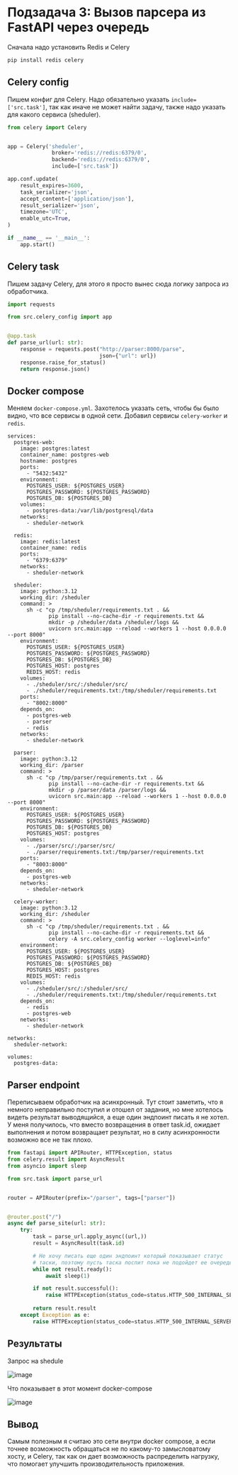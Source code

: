 # Подзадача 3: Вызов парсера из FastAPI через очередь

Сначала надо установить Redis и Сelery

```bash
pip install redis celery
```

## Сelery config

Пишем конфиг для Сelery. Надо обязательно указать `include=['src.task']`, так как
иначе не может найти задачу, также надо указать для какого сервиса (sheduler).

```python
from celery import Celery


app = Celery('sheduler',
              broker='redis://redis:6379/0',
              backend='redis://redis:6379/0',
              include=['src.task'])

app.conf.update(
    result_expires=3600,
    task_serializer='json',
    accept_content=['application/json'],
    result_serializer='json',
    timezone='UTC',
    enable_utc=True,
)

if __name__ == '__main__':
    app.start()
```

## Сelery task

Пишем задачу Celery, для этого я просто вынес сюда логику запроса из обработчика.

```python
import requests

from src.celery_config import app


@app.task
def parse_url(url: str):
    response = requests.post("http://parser:8000/parse",
                             json={"url": url})
    response.raise_for_status()
    return response.json()
```

## Docker compose

Меняем `docker-compose.yml`. Захотелось указать сеть, чтобы бы было видно, что
все сервисы в одной сети. Добавил сервисы `celery-worker` и `redis`.

```docker
services:
  postgres-web:
    image: postgres:latest
    container_name: postgres-web
    hostname: postgres
    ports:
      - "5432:5432"
    environment:
      POSTGRES_USER: ${POSTGRES_USER}
      POSTGRES_PASSWORD: ${POSTGRES_PASSWORD}
      POSTGRES_DB: ${POSTGRES_DB}
    volumes:
      - postgres-data:/var/lib/postgresql/data
    networks:
      - sheduler-network

  redis:
    image: redis:latest
    container_name: redis
    ports:
      - "6379:6379"
    networks:
      - sheduler-network

  sheduler:
    image: python:3.12
    working_dir: /sheduler
    command: >
      sh -c "cp /tmp/sheduler/requirements.txt . &&
             pip install --no-cache-dir -r requirements.txt &&
             mkdir -p /sheduler/data /sheduler/logs &&
             uvicorn src.main:app --reload --workers 1 --host 0.0.0.0 --port 8000"
    environment:
      POSTGRES_USER: ${POSTGRES_USER}
      POSTGRES_PASSWORD: ${POSTGRES_PASSWORD}
      POSTGRES_DB: ${POSTGRES_DB}
      POSTGRES_HOST: postgres
      REDIS_HOST: redis
    volumes:
      - ./sheduler/src/:/sheduler/src/
      - ./sheduler/requirements.txt:/tmp/sheduler/requirements.txt
    ports:
      - "8002:8000"
    depends_on:
      - postgres-web
      - parser
      - redis
    networks:
      - sheduler-network

  parser:
    image: python:3.12
    working_dir: /parser
    command: >
      sh -c "cp /tmp/parser/requirements.txt . &&
             pip install --no-cache-dir -r requirements.txt &&
             mkdir -p /parser/data /parser/logs &&
             uvicorn src.main:app --reload --workers 1 --host 0.0.0.0 --port 8000"
    environment:
      POSTGRES_USER: ${POSTGRES_USER}
      POSTGRES_PASSWORD: ${POSTGRES_PASSWORD}
      POSTGRES_DB: ${POSTGRES_DB}
      POSTGRES_HOST: postgres
    volumes:
      - ./parser/src/:/parser/src/
      - ./parser/requirements.txt:/tmp/parser/requirements.txt
    ports:
      - "8003:8000"
    depends_on:
      - postgres-web
    networks:
      - sheduler-network

  celery-worker:
    image: python:3.12
    working_dir: /sheduler
    command: >
      sh -c "cp /tmp/sheduler/requirements.txt . &&
             pip install --no-cache-dir -r requirements.txt &&
             celery -A src.celery_config worker --loglevel=info"
    environment:
      POSTGRES_USER: ${POSTGRES_USER}
      POSTGRES_PASSWORD: ${POSTGRES_PASSWORD}
      POSTGRES_DB: ${POSTGRES_DB}
      POSTGRES_HOST: postgres
      REDIS_HOST: redis
    volumes:
      - ./sheduler/src/:/sheduler/src/
      - ./sheduler/requirements.txt:/tmp/sheduler/requirements.txt
    depends_on:
      - redis
      - postgres-web
    networks:
      - sheduler-network

networks:
  sheduler-network:

volumes:
  postgres-data:
```

## Parser endpoint

Переписываем обработчик на асинхронный. Тут стоит заметить, что я немного неправильно поступил
и отошел от задания, но мне хотелось видеть результат выводящийся, а еще один эндпоинт
писать я не хотел. У меня получилось, что вместо возвращения в ответ task.id, ожидает
выполнения и потом возвращает результат, но в силу асинхронности возможно все не так плохо.

```python
from fastapi import APIRouter, HTTPException, status
from celery.result import AsyncResult
from asyncio import sleep

from src.task import parse_url


router = APIRouter(prefix="/parser", tags=["parser"])


@router.post("/")
async def parse_site(url: str):
    try:
        task = parse_url.apply_async((url,))
        result = AsyncResult(task.id)

        # Не хочу писать еще один эндпоинт который показывает статус
        # таски, поэтому пусть таска поспит пока не подойдет ее очередь
        while not result.ready():
            await sleep(1)

        if not result.successful():
            raise HTTPException(status_code=status.HTTP_500_INTERNAL_SERVER_ERROR, detail=result.result)
        
        return result.result
    except Exception as e:
        raise HTTPException(status_code=status.HTTP_500_INTERNAL_SERVER_ERROR, detail=str(e))
```

## Результаты

Запрос на shedule

![image](img/shedule_out.png)

Что показывает в этот момент docker-compose

![image](img/docker_out.png)

## Вывод

Самым полезным я считаю это сети внутри docker compose, а если точнее возможность обращаться
не по какому-то замысловатому хосту, и Celery, так как он дает возможность распределить нагрузку,
что помогает улучшить производительность приложения.
